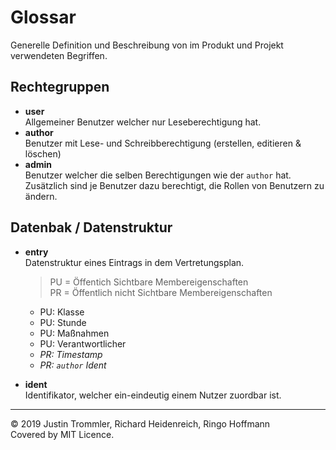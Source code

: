 # Glossar
Generelle Definition und Beschreibung von im Produkt und Projekt verwendeten Begriffen.

## Rechtegruppen

- **user**  
  Allgemeiner Benutzer welcher nur Leseberechtigung hat.
- **author**  
  Benutzer mit Lese- und Schreibberechtigung (erstellen, editieren & löschen)
- **admin**  
  Benutzer welcher die selben Berechtigungen wie der `author` hat.  
  Zusätzlich sind je Benutzer dazu berechtigt, die Rollen von Benutzern zu ändern.

## Datenbak / Datenstruktur

- **entry**  
  Datenstruktur eines Eintrags in dem Vertretungsplan.  
  > PU = Öffentich Sichtbare Membereigenschaften  
  > PR = Öffentlich nicht Sichtbare Membereigenschaften
    - PU: Klasse
    - PU: Stunde
    - PU: Maßnahmen
    - PU: Verantwortlicher
    - *PR: Timestamp*
    - *PR: `author` Ident*

- **ident**  
  Identifikator, welcher ein-eindeutig einem Nutzer zuordbar ist.

---

© 2019 Justin Trommler, Richard Heidenreich, Ringo Hoffmann  
Covered by MIT Licence.
